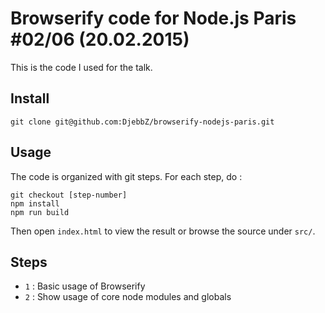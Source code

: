# Browserify code for Node.js Paris #02/06 (20.02.2015)

This is the code I used for the talk.

## Install

`git clone git@github.com:DjebbZ/browserify-nodejs-paris.git`

## Usage

The code is organized with git steps. For each step, do :

```
git checkout [step-number]
npm install
npm run build
```

Then open `index.html` to view the result or browse the source under `src/`.

## Steps

- `1` : Basic usage of Browserify
- `2` : Show usage of core node modules and globals